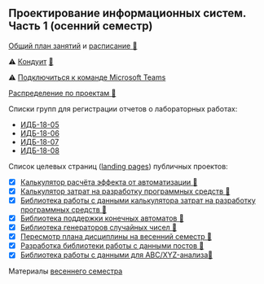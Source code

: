 ## Проектирование информационных систем. Часть 1 (осенний семестр)

[Общий план занятий](https://github.com/stankin/design-part-1/wiki) и [расписание 👣](https://docs.google.com/spreadsheets/d/19hAjY3WZ7DT6VLKv2CbFVIIoVBDMk4R-ht0JSeZyeF8/edit#gid=1944451846)

⚠️ [Кондуит](https://docs.google.com/spreadsheets/d/1bKTqLJ_fwtBglIUNzz2MdDjdNV1_TjivVgGB1mNEjXw/edit?usp=sharing) [👣](https://docs.google.com/spreadsheets/d/1RzC8UGs5BOLfuqu_TrQMsynlbSCbhmbmH8lqjVV-p3M/edit?usp=sharing)

⚠️ [Подключиться к команде Microsoft Teams](https://teams.microsoft.com/l/team/19%3a3j5VmVBBVEdSkyKXdt2fHiyVF_J_QbnIbQkjXcEz3501%40thread.tacv2/conversations?groupId=10a5bf25-5865-486b-8bea-2dd74dc66219&tenantId=fc6821dc-cc93-4bf0-bdd7-a278d6dba3ea)

[Распределение по проектам 👣](https://docs.google.com/spreadsheets/d/1xeEqwI0cFHh2yYPohM6i8j57llVZBQ0uiFibuWjlwGw/edit#gid=0)

Списки групп для регистрации отчетов о лабораторных работах: 
* [ИДБ-18-05](https://github.com/stankin/design-part-1/wiki/list-idb-18-05) 
* [ИДБ-18-06](https://github.com/stankin/design-part-1/wiki/list-idb-18-06) 
* [ИДБ-18-07](https://github.com/stankin/design-part-1/wiki/list-idb-18-07)
* [ИДБ-18-08](https://github.com/stankin/design-part-1/wiki/list-idb-18-08)

Список целевых страниц ([landing pages](https://ru.wikipedia.org/wiki/%D0%A6%D0%B5%D0%BB%D0%B5%D0%B2%D0%B0%D1%8F_%D1%81%D1%82%D1%80%D0%B0%D0%BD%D0%B8%D1%86%D0%B0)) публичных проектов:
* [x] [Калькулятор расчёта эффекта от автоматизации 👣](https://github.com/stankin/oop-app/tree/master/EffectsCalc)
* [x] [Калькулятор затрат на разработку программных средств 👣](https://github.com/stankin/oop-app/tree/master/milenchiki)
* [x] [Библиотека работы с данными калькулятора затрат на разработку программных средств 👣](https://github.com/stankin/oop-model/tree/master/practice_team)
* [x] [Библиотека поддержки конечных автоматов 👣](https://github.com/stankin/oop-stat/tree/master/2xApple)
* [x] [Библиотека генераторов случайных чисел 👣](https://github.com/stankin/oop-stat/tree/master/stohastic)
* [x] [Пересмотр плана дисциплины на весенний семестр 👣](https://github.com/stankin/design-part-2)
* [x] [Разработка библиотеки работы с данными постов 👣](https://github.com/monpase007/Praktika)
* [x] [Библиотека работы с данными для ABC/XYZ-анализа👣](https://github.com/PQlavka/stankin-SCRYAM/)

Материалы [весеннего семестра](https://github.com/stankin/design-part-2)
